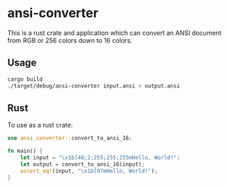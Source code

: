 # ansi-converter

This is a rust crate and application which can convert an ANSI document from RGB or 256 colors down to 16 colors.

## Usage

```sh
cargo build
./target/debug/ansi-converter input.ansi > output.ansi
```

## Rust

To use as a rust crate:

```rust
use ansi_converter::convert_to_ansi_16;

fn main() {
    let input = "\x1b[48;2;255;255;255mHello, World!";
    let output = convert_to_ansi_16(input);
    assert_eq!(input, "\x1b[97mHello, World!");
}
```
